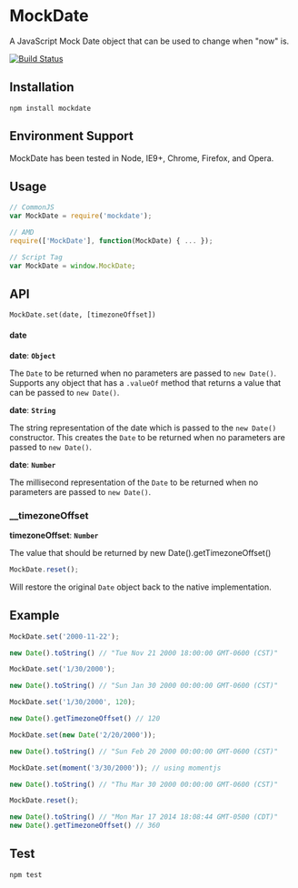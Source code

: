 MockDate
========

A JavaScript Mock Date object that can be used to change when "now" is.

[![Build Status](https://travis-ci.org/boblauer/MockDate.png)](https://travis-ci.org/boblauer/MockDate)

## Installation ##
`npm install mockdate`

## Environment Support ##
MockDate has been tested in Node, IE9+, Chrome, Firefox, and Opera.

## Usage ##
```javascript
// CommonJS
var MockDate = require('mockdate');
```
```javascript
// AMD
require(['MockDate'], function(MockDate) { ... });
```
```javascript
// Script Tag
var MockDate = window.MockDate;
```

## API ##
```javascript;
MockDate.set(date, [timezoneOffset])
```

#### __date__

__date__: __`Object`__

The `Date` to be returned when no parameters are passed to `new Date()`.  Supports any object that has a `.valueOf` method that returns a value that can be passed to `new Date()`.

__date__: __`String`__

The string representation of the date which is passed to the `new Date()` constructor. This creates the `Date` to be returned when no parameters are passed to `new Date()`.

__date__: __`Number`__

The millisecond representation of the `Date` to be returned when no parameters are passed to `new Date()`.

### __timezoneOffset

__timezoneOffset__: __`Number`__

The value that should be returned by new Date().getTimezoneOffset()

```javascript
MockDate.reset();
```

Will restore the original `Date` object back to the native implementation.

## Example ##
```javascript
MockDate.set('2000-11-22');

new Date().toString() // "Tue Nov 21 2000 18:00:00 GMT-0600 (CST)"

MockDate.set('1/30/2000');

new Date().toString() // "Sun Jan 30 2000 00:00:00 GMT-0600 (CST)"

MockDate.set('1/30/2000', 120);

new Date().getTimezoneOffset() // 120

MockDate.set(new Date('2/20/2000'));

new Date().toString() // "Sun Feb 20 2000 00:00:00 GMT-0600 (CST)"

MockDate.set(moment('3/30/2000')); // using momentjs

new Date().toString() // "Thu Mar 30 2000 00:00:00 GMT-0600 (CST)"

MockDate.reset();

new Date().toString() // "Mon Mar 17 2014 18:08:44 GMT-0500 (CDT)"
new Date().getTimezoneOffset() // 360
```

## Test ##
```javascript
npm test
```
